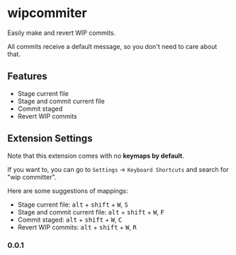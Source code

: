 # wipcommiter

Easily make and revert WIP commits. 

All commits receive a default message, so you don't need to care about that.

## Features

- Stage current file
- Stage and commit current file
- Commit staged
- Revert WIP commits


## Extension Settings

Note that this extension comes with no **keymaps by default**.

If you want to, you can go to `Settings` → `Keyboard Shortcuts` and search for "wip committer".

Here are some suggestions of mappings:

- Stage current file: <kbd>alt</kbd> + <kbd>shift</kbd> + <kbd>W</kbd>, <kbd>S</kbd>
- Stage and commit current file: <kbd>alt</kbd> + <kbd>shift</kbd> + <kbd>W</kbd>, <kbd>F</kbd>
- Commit staged: <kbd>alt</kbd> + <kbd>shift</kbd> + <kbd>W</kbd>, <kbd>C</kbd>
- Revert WIP commits: <kbd>alt</kbd> + <kbd>shift</kbd> + <kbd>W</kbd>, <kbd>R</kbd>

### 0.0.1

